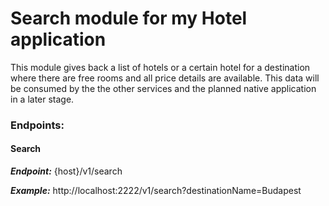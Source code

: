 # Search module for my Hotel application

This module gives back a list of hotels or a certain hotel for a destination where there are free rooms and all price details are available. This data will be consumed by the the other services and the planned native application in a later stage.


### Endpoints:  

#### Search

***Endpoint:*** {host}/v1/search

***Example:*** http://localhost:2222/v1/search?destinationName=Budapest